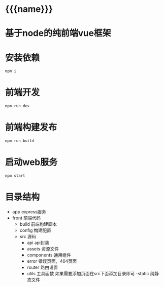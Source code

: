 # {{{name}}}
# 基于node的纯前端vue框架

# 安装依赖

```bash
npm i
```

# 前端开发

```bash
npm run dev
```

# 前端构建发布

```bash
npm run build
```

# 启动web服务

```bash
npm start
```

# 目录结构

- app express服务
- front 前端代码
  - build 前端构建脚本
  - config 构建配置
  - src 源码
    - api api封装
    - assets 资源文件
    - components 通用组件
    - error 错误页面，404页面
    - router 路由设置
    - utils 工具函数
    如果需要添加页面在src下面添加目录即可
  -static 纯静态文件

